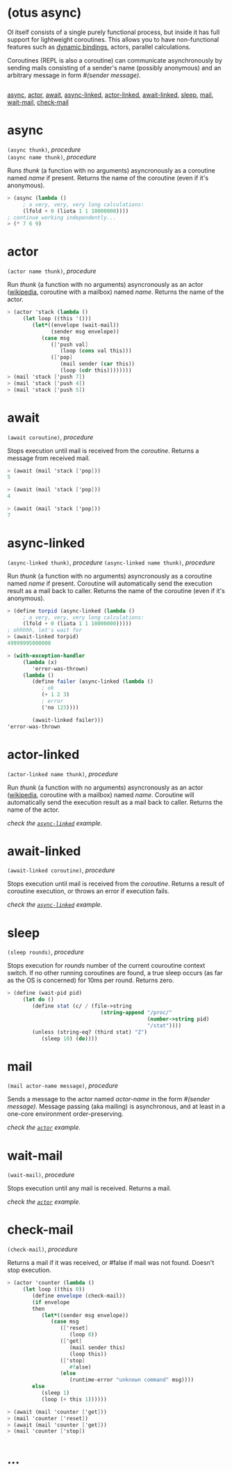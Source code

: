(otus async)
============

Ol itself consists of a single purely functional process, but inside it has full support for lightweight coroutines. This allows you to have non-functional features such as [dynamic bindings](dynamic-bindings.md), actors, parallel calculations.

Coroutines (REPL is also a coroutine) can communicate asynchronously by sending mails consisting of a sender's name (possibly anonymous) and an arbitrary message in form *#(sender message)*.

```scheme
```

[async](#async), [actor](#actor), [await](#await),
[async-linked](#async-linked), [actor-linked](#actor-linked), [await-linked](#await-linked),
[sleep](#sleep), [mail](#mail), [wait-mail](#wait-mail), [check-mail](#check-mail)


# async
`(async thunk)`, *procedure*  
`(async name thunk)`, *procedure*

Runs *thunk* (a function with no arguments) asyncronously as a coroutine named *name* if present. Returns the name of the coroutine (even if it's anonymous).

```scheme
> (async (lambda ()
     ; a very, very, very long calculations:
     (lfold + 0 (liota 1 1 10000000))))
; continue working independently...
> (* 7 6 9)
```

# actor
`(actor name thunk)`, *procedure*

Run *thunk* (a function with no arguments) asyncronously as an actor ([wikipedia](https://en.wikipedia.org/wiki/Actor_model), coroutine with a mailbox) named *name*. Returns the name of the actor.

```scheme
> (actor 'stack (lambda ()
     (let loop ((this '()))
        (let*((envelope (wait-mail))
              (sender msg envelope))
           (case msg
              (['push val]
                 (loop (cons val this)))
              (['pop]
                 (mail sender (car this))
                 (loop (cdr this))))))))
> (mail 'stack ['push 7])
> (mail 'stack ['push 4])
> (mail 'stack ['push 5])
```

# await
`(await coroutine)`, *procedure*

Stops execution until mail is received from the *coroutine*. Returns a message from received mail.

```scheme
> (await (mail 'stack ['pop]))
5

> (await (mail 'stack ['pop]))
4

> (await (mail 'stack ['pop]))
7
```

# async-linked
`(async-linked thunk)`, *procedure*
`(async-linked name thunk)`, *procedure*

Run *thunk* (a function with no arguments) asyncronously as a coroutine named *name* if present. Coroutine will automatically send the execution result as a mail back to caller.
Returns the name of the coroutine (even if it's anonymous).

```scheme
> (define torpid (async-linked (lambda ()
     ; a very, very, very long calculations:
     (lfold + 0 (liota 1 1 10000000)))))
; ohhhhh, let's wait for
> (await-linked torpid)
49999995000000

> (with-exception-handler
     (lambda (x)
        'error-was-thrown)
     (lambda ()
        (define failer (async-linked (lambda ()
           ; ok
           (+ 1 2 3)
           ; error
           ('no 123))))

        (await-linked failer)))
'error-was-thrown
```

# actor-linked
`(actor-linked name thunk)`, *procedure*

Run *thunk* (a function with no arguments) asyncronously as an actor ([wikipedia](https://en.wikipedia.org/wiki/Actor_model), coroutine with a mailbox) named *name*. Coroutine will automatically send the execution result as a mail back to caller.
Returns the name of the actor.

*check the [`async-linked`](#async-linked) example.*

# await-linked
`(await-linked coroutine)`, *procedure*

Stops execution until mail is received from the *coroutine*. Returns a result of coroutine execution, or throws an error if execution fails.

*check the [`async-linked`](#async-linked) example.*

# sleep

`(sleep rounds)`, *procedure*

Stops execution for *rounds* number of the current couroutine context switch.
If no other running coroutines are found, a true sleep occurs (as far as the OS is concerned) for 10ms per round. Returns zero.

```scheme
> (define (wait-pid pid)
     (let do ()
        (define stat (c/ / (file->string
                              (string-append "/proc/"
                                             (number->string pid)
                                             "/stat"))))
        (unless (string-eq? (third stat) "Z")
           (sleep 10) (do))))
```

# mail
`(mail actor-name message)`, *procedure*

Sends a message to the actor named *actor-name* in the form *#(sender message)*. Message passing (aka mailing) is asynchronous, and at least in a one-core environment order-preserving.

*check the [`actor`](#actor) example.*

# wait-mail
`(wait-mail)`, *procedure*

Stops execution until any mail is received. Returns a mail.

*check the [`actor`](#actor) example.*

# check-mail
`(check-mail)`, *procedure*

Returns a mail if it was received, or #false if mail was not found. Doesn't stop execution.

```scheme
> (actor 'counter (lambda ()
     (let loop ((this 0))
        (define envelope (check-mail))
        (if envelope
        then
           (let*((sender msg envelope))
              (case msg
                 (['reset]
                    (loop 0))
                 (['get]
                    (mail sender this)
                    (loop this))
                 (['stop]
                    #false)
                 (else
                    (runtime-error "unknown command" msg))))
        else
           (sleep 1)
           (loop (+ this 1))))))

> (await (mail 'counter ['get]))
> (mail 'counter ['reset])
> (await (mail 'counter ['get]))
> (mail 'counter ['stop])
```

# ...